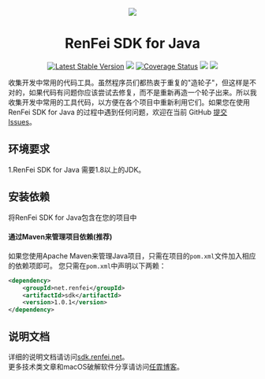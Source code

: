 <p align="center">
<a href=" https://www.renfei.net"><img src="https://cdn.renfei.net/images/sdk.renfei.net.jpg"></a>
</p>

<h1 align="center">RenFei SDK for Java</h1>

<p align="center">
<a href="https://search.maven.org/search?q=g:%22net.renfei%22%20AND%20a:%22sdk%22" target="_blank"><img src="https://img.shields.io/maven-central/v/net.renfei/sdk.svg?label=Maven%20Central" alt="Latest Stable Version"/></a>
<a href="https://travis-ci.org/renfei/renfei-java-sdk" target="_blank"><img src="https://travis-ci.org/renfei/renfei-java-sdk.svg?branch=master"/></a>
<a href='https://coveralls.io/github/renfei/renfei-java-sdk?branch=master' target="_blank"><img src='https://coveralls.io/repos/github/renfei/renfei-java-sdk/badge.svg?branch=master' alt='Coverage Status' /></a>
<a href="https://codebeat.co/projects/github-com-renfei-renfei-java-sdk-master" target="_blank"><img src="https://codebeat.co/badges/f0436930-23f8-4224-9f23-1a29a22d69d1" /></a>
<a href="https://ci.appveyor.com/project/NeilRen/renfei-java-sdk" target="_blank"><img src="https://ci.appveyor.com/api/projects/status/p4mfa2qpy1tbqxj9?svg=true"/></a>
</p>

收集开发中常用的代码工具。虽然程序员们都热衷于重复的"造轮子"，但这样是不对的，如果代码有问题你应该尝试去修复，而不是重新再造一个轮子出来。所以我收集开发中常用的工具代码，以方便在各个项目中重新利用它们。如果您在使用 RenFei SDK for Java 的过程中遇到任何问题，欢迎在当前 GitHub [提交 Issues](https://github.com/renfei/renfei-java-sdk/issues/new)。

## 环境要求
1.RenFei SDK for Java 需要1.8以上的JDK。

## 安装依赖
将RenFei SDK for Java包含在您的项目中
#### 通过Maven来管理项目依赖(推荐)
如果您使用Apache Maven来管理Java项目，只需在项目的`pom.xml`文件加入相应的依赖项即可。
您只需在`pom.xml`中声明以下两赖：
```xml
<dependency>
    <groupId>net.renfei</groupId>
    <artifactId>sdk</artifactId>
    <version>1.0.1</version>
</dependency>
```
## 说明文档
详细的说明文档请访问<a href="https://sdk.renfei.net" target="_blank">sdk.renfei.net</a>。  
更多技术类文章和macOS破解软件分享请访问<a href="https://www.renfei.net" target="_blank">任霏博客</a>。
